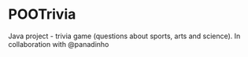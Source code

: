 # POOTrivia
Java project - trivia game (questions about sports, arts and science).
In collaboration with @panadinho
